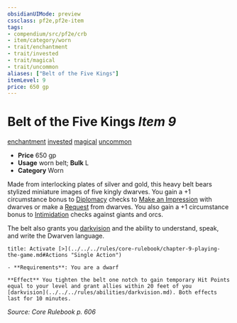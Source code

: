 ```yaml
---
obsidianUIMode: preview
cssclass: pf2e,pf2e-item
tags:
- compendium/src/pf2e/crb
- item/category/worn
- trait/enchantment
- trait/invested
- trait/magical
- trait/uncommon
aliases: ["Belt of the Five Kings"]
itemLevel: 9
price: 650 gp
---
```

# Belt of the Five Kings *Item 9*  
[enchantment](../../../rules/traits/enchantment.md)  [invested](../../../rules/traits/invested.md)  [magical](../../../rules/traits/magical.md)  [uncommon](../../../rules/traits/uncommon.md)  

- **Price** 650 gp
- **Usage** worn belt; **Bulk** L
- **Category** Worn

Made from interlocking plates of silver and gold, this heavy belt bears stylized miniature images of five kingly dwarves. You gain a +1 circumstance bonus to [Diplomacy](../../skills.md#Diplomacy) checks to [Make an Impression](../../../rules/actions/make-an-impression.md) with dwarves or make a [Request](../../../rules/actions/request.md) from dwarves. You also gain a +1 circumstance bonus to [Intimidation](../../skills.md#Intimidation) checks against giants and orcs.

The belt also grants you [darkvision](../../../rules/abilities/darkvision.md) and the ability to understand, speak, and write the Dwarven language.

```ad-embed-ability
title: Activate [>](../../../rules/core-rulebook/chapter-9-playing-the-game.md#Actions "Single Action")

- **Requirements**: You are a dwarf

**Effect** You tighten the belt one notch to gain temporary Hit Points equal to your level and grant allies within 20 feet of you [darkvision](../../../rules/abilities/darkvision.md). Both effects last for 10 minutes.
```

*Source: Core Rulebook p. 606*
